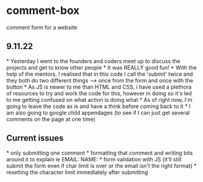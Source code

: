 # comment-box
comment form for a website

<h2> 9.11.22 </h2>
* Yesterday I went to the founders and coders meet up to discuss the projects and get to know other people
* It was REALLY good fun! 
* With the help of the mentors, I realised that in this code I call the 'submit' twice and they both do two different things --> once from the form and once with the button 
* As JS is newer to me than HTML and CSS, i have used a plethora of resources to try and work the code for this, however in doing so it's led to me getting confused on what action is doing what
* As of right now, I'm going to leave the code as is and have a think before coming back to it
* I am also going to google child appendages (to see if I can just get several comments on the page at one time)

<h2>Current issues</h2>
* only submitting one comment 
* formatting that comment and writing bits around it to explain ie EMAIL: NAME:
* form validation with JS (it'll still submit the form even if char limit is over or the email isn't the right format)
* resetting the character limit immediately after submitting
